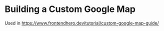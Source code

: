 # Building a Custom Google Map

Used in https://www.frontendhero.dev/tutorial/custom-google-map-guide/

